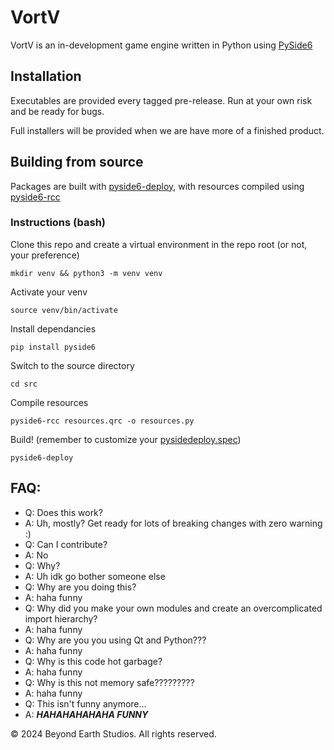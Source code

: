# VortV
VortV is an in-development game engine written in Python using [PySide6](https://doc.qt.io/qtforpython-6/quickstart.html)

## Installation
Executables are provided every tagged pre-release. Run at your own risk and be ready for bugs.  

Full installers will be provided when we are have more of a finished product.

## Building from source
Packages are built with [pyside6-deploy](https://doc.qt.io/qtforpython-6/deployment/deployment-pyside6-deploy.html), with resources compiled using [pyside6-rcc](https://doc.qt.io/qtforpython-6/tools/pyside-rcc.html)
### Instructions (bash)
Clone this repo and create a virtual environment in the repo root (or not, your preference)
```
mkdir venv && python3 -m venv venv
```
Activate your venv
```
source venv/bin/activate
```
Install dependancies
```
pip install pyside6
```
Switch to the source directory
```
cd src
```
Compile resources
```
pyside6-rcc resources.qrc -o resources.py
```
Build! (remember to customize your [pysidedeploy.spec](https://doc.qt.io/qtforpython-6/deployment/deployment-pyside6-deploy.html#pysidedeploy-spec))
```
pyside6-deploy
```

## FAQ:
- Q: Does this work?
- A: Uh, mostly? Get ready for lots of breaking changes with zero warning :)
- Q: Can I contribute?
- A: No
- Q: Why?
- A: Uh idk go bother someone else
- Q: Why are you doing this?
- A: haha funny
- Q: Why did you make your own modules and create an overcomplicated import hierarchy?
- A: haha funny
- Q: Why are you you using Qt and Python???
- A: haha funny
- Q: Why is this code hot garbage?
- A: haha funny
- Q: Why is this not memory safe?????????
- A: haha funny
- Q: This isn't funny anymore...
- A: ***HAHAHAHAHAHA FUNNY***

© 2024 Beyond Earth Studios. All rights reserved.
